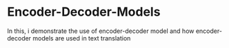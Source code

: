 # Encoder-Decoder-Models
In this, i demonstrate the use of encoder-decoder model and how encoder-decoder models are used in text translation
